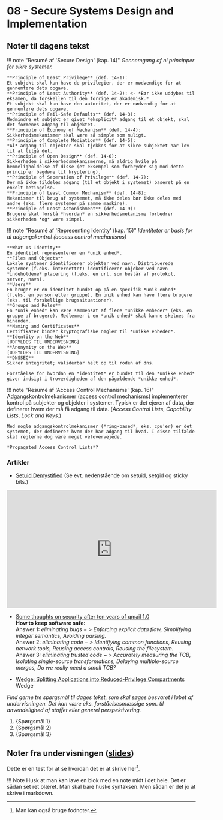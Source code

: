 # 08 - Secure Systems Design and Implementation

## Noter til dagens tekst

!!! note "Resumé af 'Secure Design' (kap. 14)"
    *Gennemgang af ni principper for sikre systemer.*

    **Principle of Least Privilege** (def. 14-1):   
    Et subjekt skal kun have de privilegier, der er nødvendige for at gennemføre dets opgave.   
    **Principle of Least Authority** (def. 14-2): <- *Bør ikke uddybes til eksamen, da forskellen til den forrige er akademisk.*  
    Et subjekt skal kun have den autoritet, der er nødvendig for at gennemføre dets opgave.   
    **Principle of Fail-Safe Defaults** (def. 14-3):    
    Medmindre et subjekt er givet *eksplicit* adgang til et objekt, skal det formenes adgang til objektet.   
    **Principle of Economy of Mechanism** (def. 14-4):   
    Sikkerhedsmekanismer skal være så simple som muligt.   
    **Principle of Complete Mediation** (def. 14-5):   
    *Al* adgang til objekter skal tjekkes for at sikre subjektet har lov til at tilgå det.   
    **Principle of Open Design** (def. 14-6):   
    Sikkerheden i sikkerhedsmekanismerne, må aldrig hvile på hemmeligholdelse af disse (et eksempel som forbryder sig mod dette princip er bagdøre til kryptering).   
    **Principle of Seperation of Privilege** (def. 14-7):   
    Der må ikke tildeles adgang (til et objekt i systemet) baseret på en enkelt betingelse.   
    **Principle of Least Common Mechanism** (def. 14-8):   
    Mekanismer til brug af systemet, må ikke deles bør ikke deles med andre (eks. flere systemer på samme maskine).  
    **Principle of Least Astonishment** (def. 14-9):   
    Brugere skal forstå *hvordan* en sikkerhedsmekanisme forbedrer sikkerheden *og* være simpel.   

!!! note "Resumé af 'Representing Identity' (kap. 15)"
    *Identiteter er basis for al adgangskontrol (access control mechanisms)*

    **What Is Identity**   
    En identitet repræsenterer en *unik enhed*.   
    **Files and Objects**   
    Lokale systemer identificerer objekter ved navn. Distribuerede systemer (f.eks. internettet) identificerer objeker ved navn *indeholdene* placering (f.eks. en url, som består af protokol, server, navn).   
    **Users**   
    En bruger er en identitet bundet op på en specifik *unik enhed* (f.eks. en person eller gruppe). En unik enhed kan have flere brugere (eks. til forskellige brugssituationer).   
    **Groups and Roles**   
    En *unik enhed* kan være sammensat af flere *unikke enheder* (eks. en gruppe af brugere). Medlemmer i en *unik enhed* skal kunne skelnes fra hinanden.   
    **Naming and Certificates**    
    Certifikater binder kryptografiske nøgler til *unikke enheder*.     
    **Identity on the Web**    
    [UDFYLDES TIL UNDERVISNING]     
    **Anonymity on the Web**   
    [UDFYLDES TIL UNDERVISNING]    
    **DNSSEC**
    Sikrer integritet; validerbar helt op til roden af dns.

    Forståelse for hvordan en *identitet* er bundet til den *unikke enhed* giver indsigt i troværdigheden af den pågældende *unikke enhed*.


!!! note "Resumé af 'Access Control Mechanisms' (kap. 16)"
    Adgangskontrolmekanismer (access control mechanisms) implementerer kontrol på subjekter og objekter i systemer. Typisk er det ejeren af data, der definerer hvem der må få adgang til data. (*Access Control Lists*, *Capability Lists*, *Lock and Keys*.)

    Med nogle adgangskontrolmekanismer (*ring-based*, eks. cpu'er) er det systemet, der definerer hvem der har adgang til hvad. I disse tilfælde skal reglerne dog være meget velovervejede.

    *Propagated Access Control Lists*?

### Artikler
- [Setuid Demystified](https://people.eecs.berkeley.edu/~daw/papers/setuid-usenix02.pdf) (Se evt. nedenstående om setuid, setgid og sticky bits.)
<center><iframe width="560" height="315" src="https://www.youtube.com/embed/rXZJLqbZ03Y" frameborder="0" allow="accelerometer; autoplay; encrypted-media; gyroscope; picture-in-picture" allowfullscreen></iframe></center>   

- [Some thoughts on security after ten years of qmail 1.0](http://cr.yp.to/qmail/qmailsec-20071101.pdf)   
**How to keep software safe:**   
Answer 1: *eliminating bugs − > Enforcing explicit data flow, Simplifying integer semantics, Avoiding parsing.*   
Answer 2: *eliminating code − > Identifying common functions, Reusing network tools, Reusing access controls, Reusing the filesystem.*   
Answer 3: *eliminating trusted code − > Accurately measuring the TCB, Isolating single-source transformations, Delaying multiple-source merges, Do we really need a small TCB?*   

- [Wedge: Splitting Applications into Reduced-Privilege Compartments](http://css.csail.mit.edu/6.858/2014/readings/wedge.pdf)   
Wedge 

*Find gerne tre spørgsmål til dages tekst, som skal søges besvaret i løbet af undervisningen. Det kan være eks. forståelsesmæssige spm. til anvendelighed af stoffet eller generel perspektivering.*

1. {Spørgsmål 1}
2. {Spørgsmål 2}
3. {Spørgsmål 3}

## Noter fra undervisningen ([slides](https://github.com/kramse/security-courses/blob/master/courses/system-and-software/system-security/8-secure-systems-design.pdf))

Dette er en test for at se hvordan det er at skrive her[^1].

!!! Note
    Husk at man kan lave en blok med en note midt i det hele. Det er sådan set ret blæret. Man skal bare huske syntaksen. Men sådan er det jo at skrive i markdown.

[^1]: Man kan også bruge fodnoter.  
